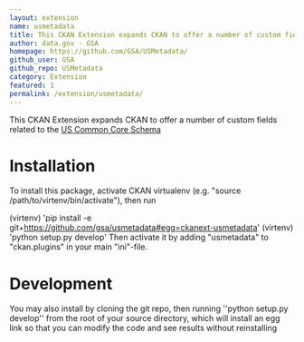 ```yaml
---
layout: extension
name: usmetadata
title: This CKAN Extension expands CKAN to offer a number of custom fields related to the US Common Core Schema
author: data.gov - GSA
homepage: https://github.com/GSA/USMetadata/
github_user: GSA
github_repo: USMetadata
category: Extension
featured: 1
permalink: /extension/usmetadata/
---
```



This CKAN Extension expands CKAN to offer a number of custom fields related to the [US Common Core Schema](http://project-open-data.github.io/schema/)

Installation
============

To install this package, activate CKAN virtualenv (e.g. "source /path/to/virtenv/bin/activate"), then run

  (virtenv) 'pip install -e git+https://github.com/gsa/usmetadata#egg=ckanext-usmetadata'
  (virtenv) 'python setup.py develop'
Then activate it by adding "usmetadata" to "ckan.plugins" in your main "ini"-file.

Development
============
You may also install by cloning the git repo, then running ''python setup.py develop'' from the root of your source
directory, which will install an egg link so that you can modify the code and see results without reinstalling

